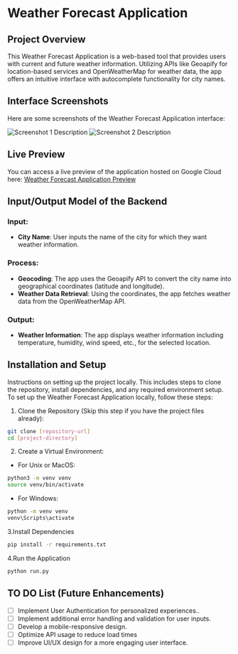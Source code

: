 
# Weather Forecast Application

## Project Overview
This Weather Forecast Application is a web-based tool that provides users with current and future weather information. Utilizing APIs like Geoapify for location-based services and OpenWeatherMap for weather data, the app offers an intuitive interface with autocomplete functionality for city names.

## Interface Screenshots

Here are some screenshots of the Weather Forecast Application interface:

![Screenshot 1 Description](URL_TO_SCREENSHOT_1)
![Screenshot 2 Description](URL_TO_SCREENSHOT_2)

## Live Preview

You can access a live preview of the application hosted on Google Cloud here: [Weather Forecast Application Preview](URL_TO_GOOGLE_CLOUD_PREVIEW)


## Input/Output Model of the Backend

### Input:
- **City Name**: User inputs the name of the city for which they want weather information.

### Process:
- **Geocoding**: The app uses the Geoapify API to convert the city name into geographical coordinates (latitude and longitude).
- **Weather Data Retrieval**: Using the coordinates, the app fetches weather data from the OpenWeatherMap API.

### Output:
- **Weather Information**: The app displays weather information including temperature, humidity, wind speed, etc., for the selected location.

## Installation and Setup
Instructions on setting up the project locally. This includes steps to clone the repository, install dependencies, and any required environment setup.
To set up the Weather Forecast Application locally, follow these steps:
1. Clone the Repository (Skip this step if you have the project files already):
```bash
git clone [repository-url]
cd [project-directory]
```
2. Create a Virtual Environment:
- For Unix or MacOS:
```bash
python3 -m venv venv
source venv/bin/activate
```
- For Windows:
```bash
python -m venv venv
venv\Scripts\activate
```
3.Install Dependencies
```bash
pip install -r requirements.txt
```
4.Run the Application
```bash
python run.py
```
## TO DO List (Future Enhancements)

- [ ] Implement User Authentication for personalized experiences..
- [ ] Implement additional error handling and validation for user inputs.
- [ ] Develop a mobile-responsive design.
- [ ] Optimize API usage to reduce load times
- [ ] Improve UI/UX design for a more engaging user interface.
